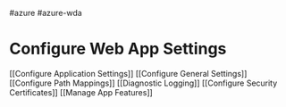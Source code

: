 #azure #azure-wda

# Configure Web App Settings
[[Configure Application Settings]]
[[Configure General Settings]]
[[Configure Path Mappings]]
[[Diagnostic Logging]]
[[Configure Security Certificates]]
[[Manage App Features]]